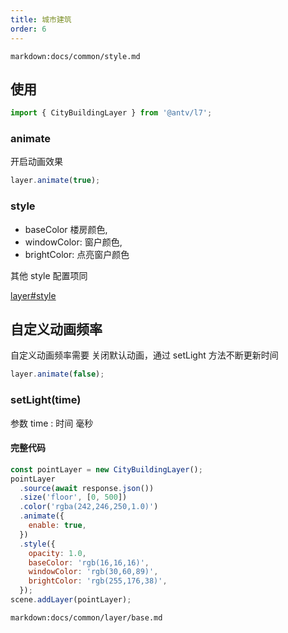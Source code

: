 ```yaml
---
title: 城市建筑
order: 6
---
```


`markdown:docs/common/style.md`

## 使用

```javascript
import { CityBuildingLayer } from '@antv/l7';
```

### animate

开启动画效果

```javascript
layer.animate(true);
```

### style

- baseColor 楼房颜色,
- windowColor: 窗户颜色,
- brightColor: 点亮窗户颜色

其他 style 配置项同

[layer#style](./layer#style)

## 自定义动画频率

自定义动画频率需要 关闭默认动画，通过 setLight 方法不断更新时间

```javascript
layer.animate(false);
```

### setLight(time)

参数
time : 时间 毫秒

#### 完整代码

```javascript
const pointLayer = new CityBuildingLayer();
pointLayer
  .source(await response.json())
  .size('floor', [0, 500])
  .color('rgba(242,246,250,1.0)')
  .animate({
    enable: true,
  })
  .style({
    opacity: 1.0,
    baseColor: 'rgb(16,16,16)',
    windowColor: 'rgb(30,60,89)',
    brightColor: 'rgb(255,176,38)',
  });
scene.addLayer(pointLayer);
```

`markdown:docs/common/layer/base.md`

